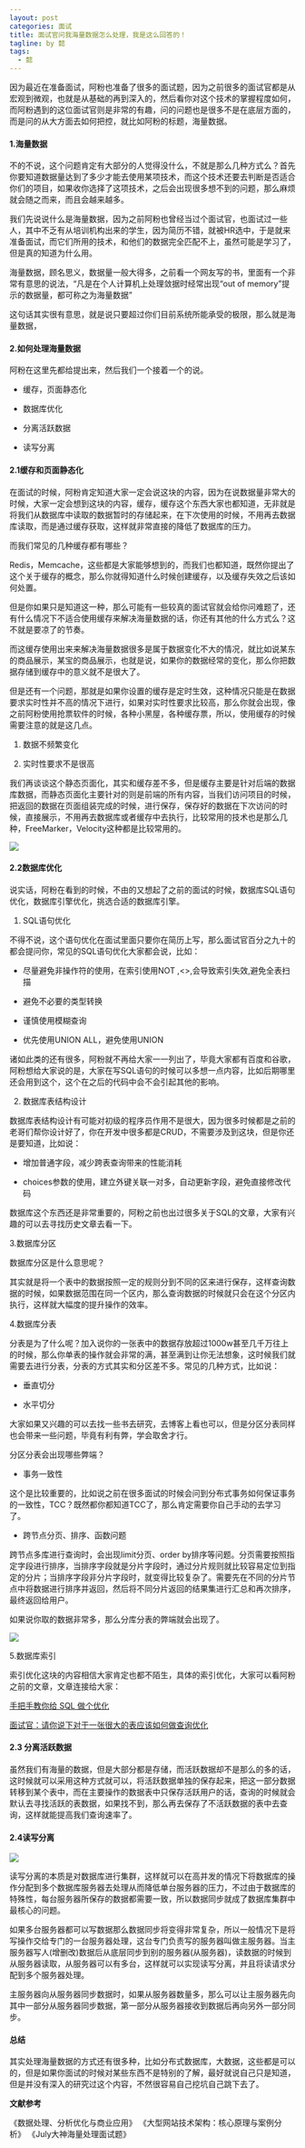 ```yaml
---
layout: post
categories: 面试
title: 面试官问我海量数据怎么处理，我是这么回答的！
tagline: by 懿
tags: 
  - 懿
---
```


因为最近在准备面试，阿粉也准备了很多的面试题，因为之前很多的面试官都是从宏观到微观，也就是从基础的再到深入的，然后看你对这个技术的掌握程度如何，而阿粉遇到的这位面试官则是非常的有趣，问的问题也是很多不是在底层方面的，而是问的从大方面去如何把控，就比如阿粉的标题，海量数据。

<!--more-->

#### 1.海量数据

不的不说，这个问题肯定有大部分的人觉得没什么，不就是那么几种方式么？首先你要知道数据量达到了多少才能去使用某项技术，而这个技术还要去判断是否适合你们的项目，如果收你选择了这项技术，之后会出现很多想不到的问题，那么麻烦就会随之而来，而且会越来越多。

我们先说说什么是海量数据，因为之前阿粉也曾经当过个面试官，也面试过一些人，其中不乏有从培训机构出来的学生，因为简历不错，就被HR选中，于是就来准备面试，而它们所用的技术，和他们的数据完全匹配不上，虽然可能是学习了，但是真的知道为什么用。

海量数据，顾名思义，数据量一般大得多，之前看一个网友写的书，里面有一个非常有意思的说法，“凡是在个人计算机上处理敛据时经常出现“out of memory”提示的数据量，都可称之为海量数据”

这句话其实很有意思，就是说只要超过你们目前系统所能承受的极限，那么就是海量数据，


#### 2.如何处理海量数据

阿粉在这里先都给提出来，然后我们一个接着一个的说。

- 缓存，页面静态化

- 数据库优化

- 分离活跃数据

- 读写分离

#### 2.1缓存和页面静态化

在面试的时候，阿粉肯定知道大家一定会说这块的内容，因为在说数据量非常大的时候，大家一定会想到这块的内容，缓存，缓存这个东西大家也都知道，无非就是将我们从数据库中读取的数据暂时的存储起来，在下次使用的时候，不用再去数据库读取，而是通过缓存获取，这样就非常直接的降低了数据库的压力。

而我们常见的几种缓存都有哪些？

Redis，Memcache，这些都是大家能够想到的，而我们也都知道，既然你提出了这个关于缓存的概念，那么你就得知道什么时候创建缓存，以及缓存失效之后该如何处置。

但是你如果只是知道这一种，那么可能有一些较真的面试官就会给你问难题了，还有什么情况下不适合使用缓存来解决海量数据的话，你还有其他的什么方式么？这不就是要凉了的节奏。

而这缓存使用出来来解决海量数据很多是属于数据变化不大的情况，就比如说某东的商品展示，某宝的商品展示，也就是说，如果你的数据经常的变化，那么你把数据存储到缓存中的意义就不是很大了。

但是还有一个问题，那就是如果你设置的缓存是定时生效，这种情况只能是在数据要求实时性并不高的情况下进行，如果对实时性要求比较高，那么你就会出现，像之前阿粉使用抢票软件的时候，各种小黑屋，各种缓存票，所以，使用缓存的时候需要注意的就是这几点。

1. 数据不频繁变化

2. 实时性要求不是很高

我们再谈谈这个静态页面化，其实和缓存差不多，但是缓存主要是针对后端的数据库数据，而静态页面化主要针对的则是前端的所有内容，当我们访问项目的时候，把返回的数据在页面组装完成的时候，进行保存，保存好的数据在下次访问的时候，直接展示，不用再去数据库或者缓存中去执行，比较常用的技术也是那么几种，FreeMarker，Velocity这种都是比较常用的。

![](http://www.justdojava.com/assets/images/2019/java/image_yi/2021/02-25/1.JPG)

#### 2.2数据库优化

说实话，阿粉在看到的时候，不由的又想起了之前的面试的时候，数据库SQL语句优化，数据库引擎优化，挑选合适的数据库引擎。

1. SQL语句优化

不得不说，这个语句优化在面试里面只要你在简历上写，那么面试官百分之九十的都会提问你，常见的SQL语句优化大家都会说，比如：

- 尽量避免非操作符的使用，在索引使用NOT ,<>,会导致索引失效,避免全表扫描

- 避免不必要的类型转换

- 谨慎使用模糊查询

- 优先使用UNION ALL，避免使用UNION

诸如此类的还有很多，阿粉就不再给大家一一列出了，毕竟大家都有百度和谷歌，阿粉想给大家说的是，大家在写SQL语句的时候可以多想一点内容，比如后期哪里还会用到这个，这个在之后的代码中会不会引起其他的影响。

2. 数据库表结构设计

数据库表结构设计有可能对初级的程序员作用不是很大，因为很多时候都是之前的老哥们帮你设计好了，你在开发中很多都是CRUD，不需要涉及到这块，但是你还是要知道，比如说：

- 增加普通字段，减少跨表查询带来的性能消耗

- choices参数的使用，建立外键关联一对多，自动更新字段，避免直接修改代码

数据库这个东西还是非常重要的，阿粉之前也出过很多关于SQL的文章，大家有兴趣的可以去寻找历史文章去看一下。

3.数据库分区

数据库分区是什么意思呢？

其实就是将一个表中的数据按照一定的规则分到不同的区来进行保存，这样查询数据的时候，如果数据范围在同一个区内，那么查询数据的时候就只会在这个分区内执行，这样就大幅度的提升操作的效率。

4.数据库分表

分表是为了什么呢？加入说你的一张表中的数据存放超过1000w甚至几千万往上的时候，那么你单表的操作就会非常的满，甚至满到让你无法想象，这时候我们就需要去进行分表，分表的方式其实和分区差不多。常见的几种方式，比如说：

- 垂直切分 

- 水平切分

大家如果又兴趣的可以去找一些书去研究，去博客上看也可以，但是分区分表同样也会带来一些问题，毕竟有利有弊，学会取舍才行。

分区分表会出现哪些弊端？

- 事务一致性

这个是比较重要的，比如说之前在很多面试的时候会问到分布式事务如何保证事务的一致性，TCC？既然都你都知道TCC了，那么肯定需要你自己手动的去学习了。

- 跨节点分页、排序、函数问题

跨节点多库进行查询时，会出现limit分页、order by排序等问题。分页需要按照指定字段进行排序，当排序字段就是分片字段时，通过分片规则就比较容易定位到指定的分片；当排序字段非分片字段时，就变得比较复杂了。需要先在不同的分片节点中将数据进行排序并返回，然后将不同分片返回的结果集进行汇总和再次排序，最终返回给用户。

如果说你取的数据非常多，那么分库分表的弊端就会出现了。

![](http://www.justdojava.com/assets/images/2019/java/image_yi/2021/02-25/2.JPG)

5.数据库索引

索引优化这块的内容相信大家肯定也都不陌生，具体的索引优化，大家可以看阿粉之前的文章，文章连接给大家：

[手把手教你给 SQL 做个优化](https://mp.weixin.qq.com/s?__biz=MzkzODE3OTI0Ng==&mid=2247490845&idx=1&sn=4f586ef285e7067830184e7342a26ee2&chksm=c28572dcf5f2fbca5ebbc60fd251461d8e5816cb5f26e4db0c8f3d0ae93f6f4a49fc322a6ebd&token=653275169&lang=zh_CN#rd)

[面试官：请你说下对于一张很大的表应该如何做查询优化](https://mp.weixin.qq.com/s?__biz=MzkzODE3OTI0Ng==&mid=2247491611&idx=1&sn=de6bf6ff05a6f54fe378ff52fbbbea84&chksm=c2868fdaf5f106cc4dec809a61450b986fa42b5dfe0c97a4b7291a8eb06fddcdd8fc2e8a1ebb&token=653275169&lang=zh_CN#rd)

#### 2.3 分离活跃数据

虽然我们有海量的数据，但是大部分都是存储，而活跃数据却不是那么的多的话，这时候就可以采用这种方式就可以，将活跃数据单独的保存起来，把这一部分数据转移到某个表中，而在主要操作的数据表中只保存活跃用户的话，查询的时候就会默认去寻找活跃的表数据，如果找不到，那么再去保存了不活跃数据的表中去查询，这样就能提高我们查询速率了。

#### 2.4读写分离

![](http://www.justdojava.com/assets/images/2019/java/image_yi/2021/02-25/3.JPG)

读写分离的本质是对数据库进行集群，这样就可以在高并发的情况下将数据库的操作分配到多个数据库服务器去处理从而降低单台服务器的压力，不过由于数据库的特殊性，每台服务器所保存的数据都需要一致，所以数据同步就成了数据库集群中最核心的问题。

如果多台服务器都可以写数据那么数据同步将变得非常复杂，所以一般情况下是将写操作交给专门的一台服务器处理，这台专门负责写的服务器叫做主服务器。当主服务器写人(增删改)数据后从底层同步到别的服务器(从服务器)，读数据的时候到从服务器读取，从服务器可以有多台，这样就可以实现读写分离，并且将读请求分配到多个服务器处理。

主服务器向从服务器同步数据时，如果从服务器数量多，那么可以让主服务器先向其中一部分从服务器同步数据，第一部分从服务器接收到数据后再向另外一部分同步。

#### 总结

其实处理海量数据的方式还有很多种，比如分布式数据库，大数据，这些都是可以的，但是如果你面试的时候对某些东西不是特别的了解，最好就说自己只是知道，但是并没有深入的研究过这个内容，不然很容易自己挖坑自己跳下去了。

**文献参考**

《数据处理、分析优化与商业应用》
《大型网站技术架构：核心原理与案例分析》
《July大神海量处理面试题》